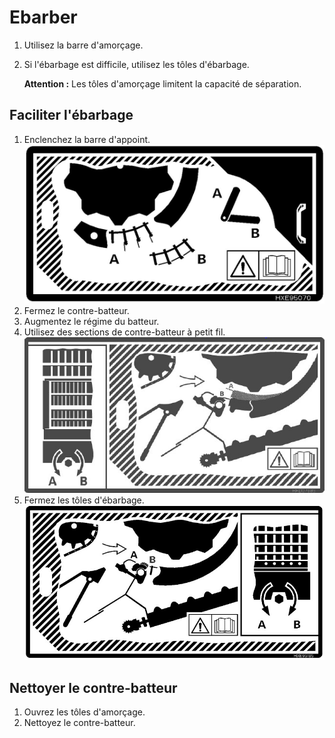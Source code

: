 # Ebarber

1. Utilisez la barre d'amorçage.
1. Si l'ébarbage est difficile, utilisez les tôles d'ébarbage.

    **Attention :** Les  tôles d'amorçage limitent la capacité de séparation.

## Faciliter l'ébarbage

1. Enclenchez la barre d'appoint.
![Barre d'appoint](../Images/image030.jpg "Barre d'appoint")
1. Fermez le contre-batteur.
1. Augmentez le régime du batteur.
1. Utilisez des sections de contre-batteur à petit fil.
![Sections de contre-batteur à petit fil](../Images/image035.jpg "Sections de contre-batteur à petit fil")
1. Fermez les tôles d'ébarbage.
![Tôles d'ébarbage](../Images/image034.jpg "Tôles d'ébarbage")

## Nettoyer le contre-batteur

1. Ouvrez les tôles d'amorçage.
1. Nettoyez le contre-batteur.